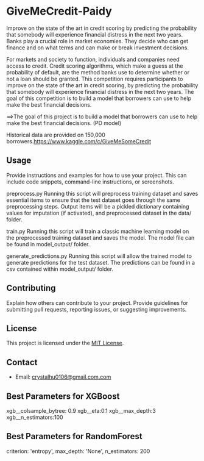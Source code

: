 # GiveMeCredit-Paidy
Improve on the state of the art in credit scoring by predicting the probability that somebody will experience financial distress in the next two years.
Banks play a crucial role in market economies. They decide who can get finance and on what terms and can make or break investment decisions.

For markets and society to function, individuals and companies need access to credit. Credit scoring algorithms, which make a guess at the probability of default, are the method banks use to determine whether or not a loan should be granted. This competition requires participants to improve on the state of the art in credit scoring, by predicting the probability that somebody will experience financial distress in the next two years. The goal of this competition is to build a model that borrowers can use to help make the best financial decisions.

==>The goal of this project is to build a model that borrowers can use to help make the best financial decisions. (PD model)

Historical data are provided on 150,000 borrowers.https://www.kaggle.com/c/GiveMeSomeCredit

## Usage

Provide instructions and examples for how to use your project. This can include code snippets, command-line instructions, or screenshots.

preprocess.py Running this script will preprocess training dataset and saves essential items to ensure that the test dataset goes through the same preprocessing steps. Output items will be a pickled dictionary containing values for imputation (if activated), and preprocessed dataset in the data/ folder.

train.py Running this script will train a classic machine learning model on the preprocessed training dataset and saves the model. The model file can be found in model_output/ folder.

generate_predictions.py Running this script will allow the trained model to generate predictions for the test dataset. The predictions can be found in a csv contained within model_output/ folder.

## Contributing

Explain how others can contribute to your project. Provide guidelines for submitting pull requests, reporting issues, or suggesting improvements.

## License

This project is licensed under the [MIT License](LICENSE).

## Contact
- Email: crystalhu0106@gmail.com.com


## Best Parameters for XGBoost
xgb__colsample_bytree: 0.9
xgb__eta:0.1
xgb__max_depth:3
xgb__n_estimators:100

## Best Parameters for RandomForest
criterion: 'entropy',
max_depth: 'None', 
n_estimators: 200
